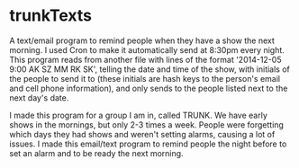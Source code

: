 # trunkTexts
A text/email program to remind people when they have a show the next morning. I used Cron to make it automatically send at 8:30pm every night.
This program reads from another file with lines of the format '2014-12-05 9:00 AK SZ MM RK SK', telling the date and time of the show, with initials of the people to send it to (these initials are hash keys to the person's email and cell phone information), and only sends to the people listed next to the next day's date.


I made this program for a group I am in, called TRUNK. We have early shows in the mornings, but only 2-3 times a week. People were forgetting which days they had shows and weren't setting alarms, causing a lot of issues. I made this email/text program to remind people the night before to set an alarm and to be ready the next morning.
